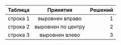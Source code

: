 | Таблица       |  Принятия          | Решений |
| ------------- |:------------------:| -----:  |
| строка 1      | выровнен вправо    | 1       |
| строка 2      | выровнен по центру | 2       |
| строка 3      | выровнен влево     | 3       |
